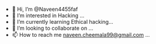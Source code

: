 - 👋 Hi, I’m @Naveen4455faf
- 👀 I’m interested in Hacking ...
- 🌱 I’m currently learning  Ethical hacking...
- 💞️ I’m looking to collaborate on ...
- 📫 How to reach me naveen.cheemala99@gmail.com ...

<!---
Naveen4455faf/Naveen4455faf is a ✨ special ✨ repository because its `README.md` (this file) appears on your GitHub profile.
You can click the Preview link to take a look at your changes.
--->
